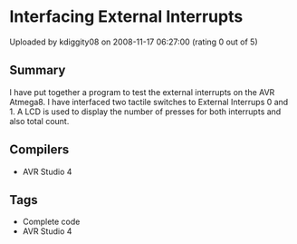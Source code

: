 # Interfacing External Interrupts

Uploaded by kdiggity08 on 2008-11-17 06:27:00 (rating 0 out of 5)

## Summary

I have put together a program to test the external interrupts on the AVR Atmega8. I have interfaced two tactile switches to External Interrups 0 and 1. A LCD is used to display the number of presses for both interrupts and also total count.

## Compilers

- AVR Studio 4

## Tags

- Complete code
- AVR Studio 4
